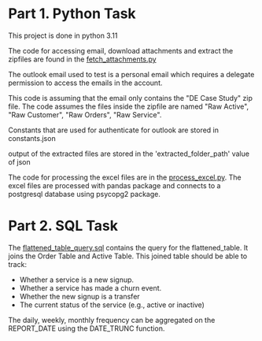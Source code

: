 # Part 1. Python Task

This project is done in python 3.11

The code for accessing email, download attachments and extract the zipfiles are found in the [fetch_attachments.py](src.fetch_attachment.py)


The outlook email used to test is a personal email which requires a delegate permission to access the emails in the account. 

This code is assuming that the email only contains the "DE Case Study" zip file. The code assumes the files inside the zipfile are named "Raw Active", "Raw Customer", "Raw Orders", "Raw Service".

Constants that are used for authenticate for outlook are stored in constants.json

output of the extracted files are stored in the 'extracted_folder_path' value of json 


The code for processing the excel files are in the [process_excel.py](src.process_excel.py). The excel files are processed with pandas package and connects to a postgresql database using psycopg2 package.


# Part 2. SQL Task
The [flattened_table_query.sql](flattened_table_query.sql) contains the query for the flattened_table. It joins the Order Table and Active Table. This joined table should be able to track:
- Whether a service is a new signup.
- Whether a service has made a churn event.
- Whether the new signup is a transfer
- The current status of the service (e.g., active or inactive)

The daily, weekly, monthly frequency can be aggregated on the REPORT_DATE using the DATE_TRUNC function. 

